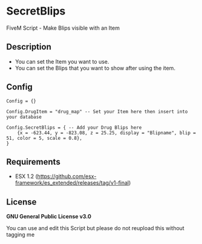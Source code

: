 # SecretBlips
FiveM Script - Make Blips visible with an Item

## Description
* You can set the Item you want to use.
* You can set the Blips that you want to show after using the item.

## Config
```
Config = {}

Config.DrugItem = "drug_map" -- Set your Item here then insert into your database

Config.SecretBlips = { -- Add your Drug Blips here
	{x = -623.44, y = -823.08, z = 25.25, display = "Blipname", blip = 51, color = 5, scale = 0.8},
}
```

## Requirements
* ESX 1.2 (https://github.com/esx-framework/es_extended/releases/tag/v1-final)

## License
**GNU General Public License v3.0**

You can use and edit this Script but please do not reupload this without tagging me
